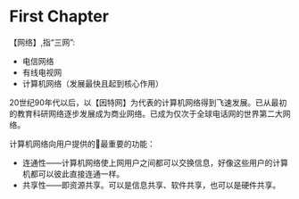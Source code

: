 # First Chapter

【网络】,指“三网”:

* 电信网络
* 有线电视网
* 计算机网络（发展最快且起到核心作用）

20世纪90年代以后，以【因特网】为代表的计算机网络得到飞速发展。已从最初的教育科研网络逐步发展成为商业网络。已成为仅次于全球电话网的世界第二大网络。

计算机网络向用户提供的最重要的功能：

* 连通性——计算机网络使上网用户之间都可以交换信息，好像这些用户的计算机都可以彼此直接连通一样。 
* 共享性——即资源共享。可以是信息共享、软件共享，也可以是硬件共享。 




